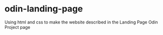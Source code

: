 # odin-landing-page
Using html and css to make the website described in the Landing Page Odin Project page
